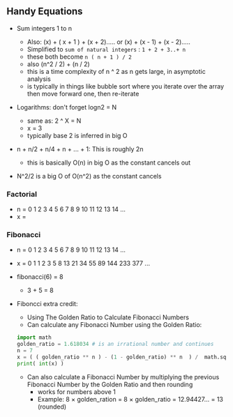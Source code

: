 ## Handy Equations

* Sum integers 1 to n
    * Also: (x) + ( x + 1 ) + (x + 2)..... or (x) + (x - 1) + (x - 2).....
    * Simplified to `sum of natural integers` : `1 + 2 + 3..+ n` 
    * these both become `n ( n + 1 ) / 2`
    * also (n^2 / 2) + (n / 2)
    * this is a time complexity of n ^ 2 as n gets large, in asymptotic analysis
    * is typically in things like bubble sort where you iterate over the array then move forward one, then re-iterate
  

* Logarithms: don't forget logn2 = N 
    * same as: 2 ^ X = N
    * x = 3
    * typically base 2 is inferred in big O
  
* n + n/2 + n/4 + n + ... + 1: This is roughly 2n
  * this is basically O(n) in big O as the constant cancels out


* N^2/2 is a big O of O(n^2) as the constant cancels


### Factorial
* n =	0	1	2	3	4	5	6	7	8	9	10	11	12	13	14	...
* x = 


### Fibonacci
* n =	0	1	2	3	4	5	6	7	8	9	10	11	12	13	14	...
* x =	0	1	1	2	3	5	8	13	21	34	55	89	144	233	377	...
* fibonacci(6) = 8 
  * 3 + 5 = 8


* Fiboncci extra credit:
  * Using The Golden Ratio to Calculate Fibonacci Numbers
  * Can calculate any Fibonacci Number using the Golden Ratio:

  ```python
  import math
  golden_ratio = 1.618034 # is an irrational number and continues 
  n = 7
  x = ( ( golden_ratio ** n ) - (1 - golden_ratio) ** n  ) /  math.sqrt(5)
  print( int(x) )
  `````

  * Can also calculate a Fibonacci Number by multiplying the previous Fibonacci Number by the Golden Ratio and then rounding 
    * works for numbers above 1
    * Example: 8 × golden_ration = 8 × golden_ratio = 12.94427... = 13 (rounded)


